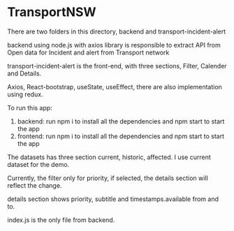 # TransportNSW

There are two folders in this directory, backend and transport-incident-alert

backend using node.js with axios library is responsible to extract API from Open data for Incident and alert from Transport network

transport-incident-alert is the front-end, with three sections, Filter, Calender and Details.

Axios, React-bootstrap, useState, useEffect, there are also implementation using redux.

To run this app:

1. backend: run npm i to install all the dependencies and npm start to start the app
2. frontend: run npm i to install all the dependencies and npm start to start the app

The datasets has three section current, historic, affected. I use current dataset for the demo.

Currently, the filter only for priority, if selected, the details section will reflect the change.

details section shows priority, subtitle and timestamps.available from and to.

index.js is the only file from backend.
